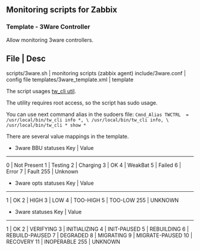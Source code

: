 ## Monitoring scripts for Zabbix

### Template - 3Ware Controller
Allow monitoring 3ware controllers.

File                          | Desc
----------------------------------------------
scripts/3ware.sh              | monitoring scripts (zabbix agent)
include/3ware.conf            | config file
templates/3ware_template.xml  | template

The script usages [tw_cli util](http://www.cyberciti.biz/files/tw_cli.8.html "tw_cli").

The utility requires root access, so the script has sudo usage.

You can use next command alias in the sudoers file:
`
Cmnd_Alias TWCTRL  =  /usr/local/bin/tw_cli info *, \
 /usr/local/bin/tw_cli info, \
 /usr/local/bin/tw_cli * show *
`

There are several value mappings in the template. 

* 3ware BBU statuses
Key | Value
------------
0   | Not Present
1   | Testing
2   | Charging
3   | OK
4   | WeakBat
5   | Failed
6   | Error
7   | Fault
255 | Unknown

* 3ware opts statuses
Key | Value
------------
1   | OK
2   | HIGH
3   | LOW
4   | TOO-HIGH
5   | TOO-LOW
255 | UNKNOWN

* 3ware statuses
Key | Value
------------
1   | OK
2   | VERIFYING
3   | INITIALIZING
4   | INIT-PAUSED
5   | REBUILDING
6   | REBUILD-PAUSED
7   | DEGRADED
8   | MIGRATING
9   | MIGRATE-PAUSED
10  | RECOVERY
11  | INOPERABLE
255 | UNKNOWN
